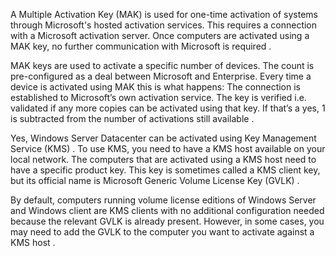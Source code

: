 A Multiple Activation Key (MAK) is used for one-time activation of systems through Microsoft's hosted activation services. This requires a connection with a Microsoft activation server. Once computers are activated using a MAK key, no further communication with Microsoft is required .

MAK keys are used to activate a specific number of devices. The count is pre-configured as a deal between Microsoft and Enterprise. Every time a device is activated using MAK this is what happens: The connection is established to Microsoft’s own activation service. The key is verified i.e. validated if any more copies can be activated using that key. If that’s a yes, 1 is subtracted from the number of activations still available .




Yes, Windows Server Datacenter can be activated using Key Management Service (KMS) . To use KMS, you need to have a KMS host available on your local network. The computers that are activated using a KMS host need to have a specific product key. This key is sometimes called a KMS client key, but its official name is Microsoft Generic Volume License Key (GVLK) .

By default, computers running volume license editions of Windows Server and Windows client are KMS clients with no additional configuration needed because the relevant GVLK is already present. However, in some cases, you may need to add the GVLK to the computer you want to activate against a KMS host .
